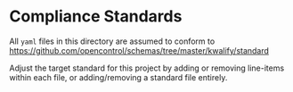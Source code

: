 # Compliance Standards

All `yaml` files in this directory are assumed to conform to https://github.com/opencontrol/schemas/tree/master/kwalify/standard

Adjust the target standard for this project by adding or removing line-items within each file, or adding/removing a standard file entirely.